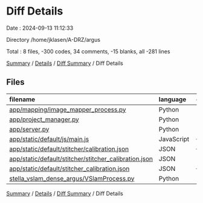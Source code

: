# Diff Details

Date : 2024-09-13 11:12:33

Directory /home/jklasen/A-DRZ/argus

Total : 8 files,  -300 codes, 34 comments, -15 blanks, all -281 lines

[Summary](results.md) / [Details](details.md) / [Diff Summary](diff.md) / Diff Details

## Files
| filename | language | code | comment | blank | total |
| :--- | :--- | ---: | ---: | ---: | ---: |
| [app/mapping/image_mapper_process.py](/app/mapping/image_mapper_process.py) | Python | -1 | 11 | 13 | 23 |
| [app/project_manager.py](/app/project_manager.py) | Python | 0 | 16 | -2 | 14 |
| [app/server.py](/app/server.py) | Python | -1 | 1 | 0 | 0 |
| [app/static/default/js/main.js](/app/static/default/js/main.js) | JavaScript | -189 | 7 | -25 | -207 |
| [app/static/default/stitcher/calibration.json](/app/static/default/stitcher/calibration.json) | JSON | -106 | 0 | 0 | -106 |
| [app/static/default/stitcher/stitcher_calibration.json](/app/static/default/stitcher/stitcher_calibration.json) | JSON | 106 | 0 | 0 | 106 |
| [app/static/default/stitcher_calibration.json](/app/static/default/stitcher_calibration.json) | JSON | -106 | 0 | 0 | -106 |
| [stella_vslam_dense_argus/VSlamProcess.py](/stella_vslam_dense_argus/VSlamProcess.py) | Python | -3 | -1 | -1 | -5 |

[Summary](results.md) / [Details](details.md) / [Diff Summary](diff.md) / Diff Details